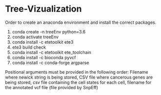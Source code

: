 # Tree-Vizualization


Order to create an anaconda environment and install the correct packages.

1. conda create -n treeEnv python=3.6
2. conda activate treeEnv
3. conda install -c etetoolkit ete3
4. ete3 build check
5. conda install -c etetoolkit ete_toolchain
6. conda install -c bioconda pyvcf
7. conda install -c conda-forge argparse

Positional arguments must be provided in the following order: Filename where newick string is being stored, CSV file where cancerous genes are being stored, csv file containing the cell states for each cell, filename for the annotated vcf file (file provided by SnpEff)
